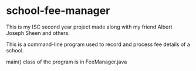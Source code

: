 # school-fee-manager

This is my ISC second year project made along with my friend Albert Joseph Sheen and others.

This is a command-line program used to record and process fee details of a school.

main() class of the program is in FeeManager.java
